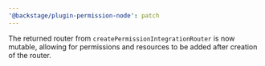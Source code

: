 ```yaml
---
'@backstage/plugin-permission-node': patch
---
```


The returned router from `createPermissionIntegrationRouter` is now mutable, allowing for permissions and resources to be added after creation of the router.
